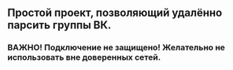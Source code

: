 ## Простой проект, позволяющий удалённо парсить группы ВК.
### **ВАЖНО!** Подключение не защищено! Желательно не использовать вне доверенных сетей.
